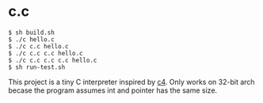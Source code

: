 # c.c

```shell
$ sh build.sh
$ ./c hello.c
$ ./c c.c hello.c
$ ./c c.c c.c hello.c
$ ./c c.c c.c c.c hello.c
$ sh run-test.sh
```

This project is a tiny C interpreter inspired by [c4](https://github.com/rswier/c4).
Only works on 32-bit arch becase the program assumes int and pointer has the same size.
